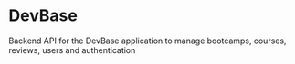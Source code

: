 # DevBase

Backend API for the DevBase application to manage bootcamps, courses, reviews, users and authentication